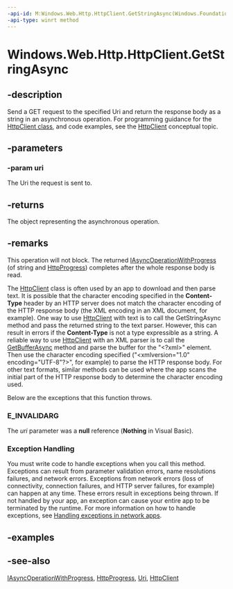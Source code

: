 ```yaml
---
-api-id: M:Windows.Web.Http.HttpClient.GetStringAsync(Windows.Foundation.Uri)
-api-type: winrt method
---
```


<!-- Method syntax
public Windows.Foundation.IAsyncOperationWithProgress<string, Windows.Web.Http.HttpProgress> GetStringAsync(Windows.Foundation.Uri uri)
-->

# Windows.Web.Http.HttpClient.GetStringAsync

## -description
Send a GET request to the specified Uri and return the response body as a string in an asynchronous operation. For programming guidance for the [HttpClient class](/uwp/api/windows.web.http.httpclient), and code examples, see the [HttpClient](/windows/uwp/networking/httpclient) conceptual topic.

## -parameters
### -param uri
The Uri the request is sent to.

## -returns
The object representing the asynchronous operation.

## -remarks
This operation will not block. The returned [IAsyncOperationWithProgress](../windows.foundation/iasyncoperationwithprogress_2.md) (of string and [HttpProgress](/uwp/api/windows.web.http.httpprogress)) completes after the whole response body is read.

The [HttpClient](httpclient.md) class is often used by an app to download and then parse text. It is possible that the character encoding specified in the **Content-Type** header by an HTTP server does not match the character encoding of the HTTP response body (the XML encoding in an XML document, for example). One way to use [HttpClient](httpclient.md) with text is to call the GetStringAsync method and pass the returned string to the text parser. However, this can result in errors if the **Content-Type** is not a type expressible as a string. A reliable way to use [HttpClient](httpclient.md) with an XML parser is to call the [GetBufferAsync](httpclient_getbufferasync_894906839.md) method and parse the buffer for the "&lt;?xml&gt;" element. Then use the character encoding specified ("&lt;xmlversion="1.0" encoding="UTF-8"?&gt;", for example) to parse the HTTP response body. For other text formats, similar methods can be used where the app scans the initial part of the HTTP response body to determine the character encoding used.

Below are the exceptions that this function throws.

### E_INVALIDARG

The *uri* parameter was a **null** reference (**Nothing** in Visual Basic).

### Exception Handling

You must write code to handle exceptions when you call this method. Exceptions can result from parameter validation errors, name resolutions failures, and network errors. Exceptions from network errors (loss of connectivity, connection failures, and HTTP server failures, for example) can happen at any time. These errors result in exceptions being thrown. If not handled by your app, an exception can cause your entire app to be terminated by the runtime. For more information on how to handle exceptions, see [Handling exceptions in network apps](https://docs.microsoft.com/previous-versions/windows/apps/dn263211(v=win.10)).

## -examples

## -see-also
[IAsyncOperationWithProgress](../windows.foundation/iasyncoperationwithprogress_2.md), [HttpProgress](/uwp/api/windows.web.http.httpprogress), [Uri](../windows.foundation/uri.md), [HttpClient](/windows/uwp/networking/httpclient)